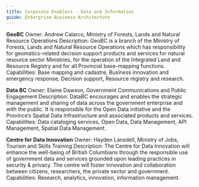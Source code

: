 ```yaml
---
title: Corporate Enablers - Data and Information
guide: Enterprise Business Architecture
---
```


**GeoBC** Owner: Andrew Calarco, Ministry of Forests, Lands and Natural Resource Operations Description: GeoBC is a branch of the Ministry of Forests, Lands and Natural Resource Operations which has responsibility for geomatics-related decision support products and services for natural resource sector Ministries, for the operation of the Integrated Land and Resource Registry and for all Provincial base-mapping functions. Capabilities: Base mapping and cadastre, Business innovation and emergency response, Decision support, Resource registry and research.

**Data BC** Owner: Elaine Dawson, Government Communications and Public Engagement Description: DataBC encourages and enables the strategic management and sharing of data across the government enterprise and with the public. It is responsible for the Open Data initiative and the Province’s Spatial Data Infrastructure and associated products and services. Capabilities: Data cataloging services, Open Data, Data Management, API Management, Spatial Data Management.

**Centre for Data Innovation** Owner: Hayden Lansdell, Ministry of Jobs, Tourism and Skills Training Description: The Centre for Data Innovation will enhance the well-being of British Columbians through the responsible use of government data and services grounded upon leading practices in security & privacy. The centre will foster innovation and collaboration between citizens, researchers, the private sector and government. Capabilities: Research, analytics, innovation, information management.
